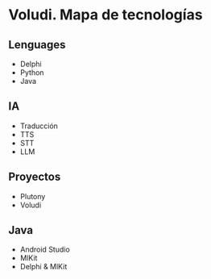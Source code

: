 #  Voludi. Mapa de tecnologías

## Lenguages

* Delphi
* Python
* Java

## IA

* Traducción
* TTS
* STT
* LLM

## Proyectos

* Plutony
* Voludi

## Java
* Android Studio
* MlKit
* Delphi & MlKit
